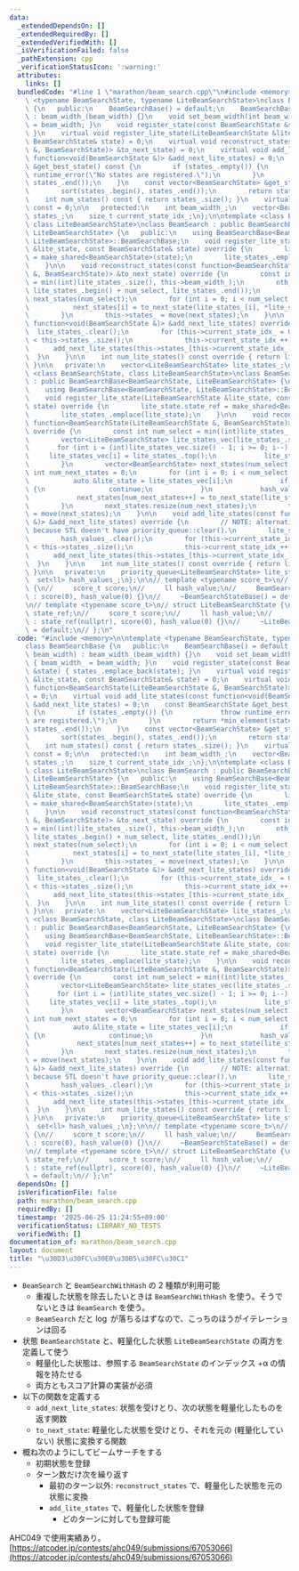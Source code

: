 ```yaml
---
data:
  _extendedDependsOn: []
  _extendedRequiredBy: []
  _extendedVerifiedWith: []
  _isVerificationFailed: false
  _pathExtension: cpp
  _verificationStatusIcon: ':warning:'
  attributes:
    links: []
  bundledCode: "#line 1 \"marathon/beam_search.cpp\"\n#include <memory>\n\ntemplate\
    \ <typename BeamSearchState, typename LiteBeamSearchState>\nclass BeamSearchBase\
    \ {\n   public:\n    BeamSearchBase() = default;\n    BeamSearchBase(int beam_width)\
    \ : beam_width_(beam_width) {}\n    void set_beam_width(int beam_width) { beam_width_\
    \ = beam_width; }\n    void register_state(const BeamSearchState &state) { states_.emplace_back(state);\
    \ }\n    virtual void register_lite_state(LiteBeamSearchState &lite_state, const\
    \ BeamSearchState& state) = 0;\n    virtual void reconstruct_states(const function<BeamSearchState(LiteBeamSearchState\
    \ &, BeamSearchState)> &to_next_state) = 0;\n    virtual void add_lite_states(const\
    \ function<void(BeamSearchState &)> &add_next_lite_states) = 0;\n    const BeamSearchState\
    \ &get_best_state() const {\n        if (states_.empty()) {\n            throw\
    \ runtime_error(\"No states are registered.\");\n        }\n        return *min_element(states_.begin(),\
    \ states_.end());\n    }\n    const vector<BeamSearchState> &get_states() {\n\
    \        sort(states_.begin(), states_.end());\n        return states_;\n    }\n\
    \    int num_states() const { return states_.size(); }\n    virtual int num_lite_states()\
    \ const = 0;\n\n   protected:\n    int beam_width_;\n    vector<BeamSearchState>\
    \ states_;\n    size_t current_state_idx_;\n};\n\ntemplate <class BeamSearchState,\
    \ class LiteBeamSearchState>\nclass BeamSearch : public BeamSearchBase<BeamSearchState,\
    \ LiteBeamSearchState> {\n   public:\n    using BeamSearchBase<BeamSearchState,\
    \ LiteBeamSearchState>::BeamSearchBase;\n    void register_lite_state(LiteBeamSearchState\
    \ &lite_state, const BeamSearchState& state) override {\n        lite_state.state_ref\
    \ = make_shared<BeamSearchState>(state);\n        lite_states_.emplace_back(lite_state);\n\
    \    }\n\n    void reconstruct_states(const function<BeamSearchState(LiteBeamSearchState\
    \ &, BeamSearchState)> &to_next_state) override {\n        const int num_select\
    \ = min((int)lite_states_.size(), this->beam_width_);\n        nth_element(lite_states_.begin(),\
    \ lite_states_.begin() + num_select, lite_states_.end());\n        vector<BeamSearchState>\
    \ next_states(num_select);\n        for (int i = 0; i < num_select; i++) {\n \
    \           next_states[i] = to_next_state(lite_states_[i], *lite_states_[i].state_ref);\n\
    \        }\n        this->states_ = move(next_states);\n    }\n\n    void add_lite_states(const\
    \ function<void(BeamSearchState &)> &add_next_lite_states) override {\n      \
    \  lite_states_.clear();\n        for (this->current_state_idx_ = 0; this->current_state_idx_\
    \ < this->states_.size();\n             this->current_state_idx_++) {\n      \
    \      add_next_lite_states(this->states_[this->current_state_idx_]);\n      \
    \  }\n    }\n\n    int num_lite_states() const override { return lite_states_.size();\
    \ }\n\n   private:\n    vector<LiteBeamSearchState> lite_states_;\n};\n\ntemplate\
    \ <class BeamSearchState, class LiteBeamSearchState>\nclass BeamSearchWithHash\
    \ : public BeamSearchBase<BeamSearchState, LiteBeamSearchState> {\n   public:\n\
    \    using BeamSearchBase<BeamSearchState, LiteBeamSearchState>::BeamSearchBase;\n\
    \    void register_lite_state(LiteBeamSearchState &lite_state, const BeamSearchState&\
    \ state) override {\n        lite_state.state_ref = make_shared<BeamSearchState>(state);\n\
    \        lite_states_.emplace(lite_state);\n    }\n\n    void reconstruct_states(const\
    \ function<BeamSearchState(LiteBeamSearchState &, BeamSearchState)> &to_next_state)\
    \ override {\n        const int num_select = min((int)lite_states_.size(), this->beam_width_);\n\
    \        vector<LiteBeamSearchState> lite_states_vec(lite_states_.size());\n \
    \       for (int i = (int)lite_states_vec.size() - 1; i >= 0; i--) {\n       \
    \     lite_states_vec[i] = lite_states_.top();\n            lite_states_.pop();\n\
    \        }\n        vector<BeamSearchState> next_states(num_select);\n       \
    \ int num_next_states = 0;\n        for (int i = 0; i < num_select; i++) {\n \
    \           auto &lite_state = lite_states_vec[i];\n            if (hash_values_.count(lite_state.hash_value))\
    \ {\n                continue;\n            }\n            hash_values_.insert(lite_state.hash_value);\n\
    \            next_states[num_next_states++] = to_next_state(lite_state, *lite_state.state_ref);\n\
    \        }\n        next_states.resize(num_next_states);\n        this->states_\
    \ = move(next_states);\n    }\n\n    void add_lite_states(const function<void(BeamSearchState\
    \ &)> &add_next_lite_states) override {\n        // NOTE: alternative of clear()\
    \ because STL doesn't have priority_queue::clear().\n        lite_states_ = priority_queue<LiteBeamSearchState>();\n\
    \        hash_values_.clear();\n        for (this->current_state_idx_ = 0; this->current_state_idx_\
    \ < this->states_.size();\n             this->current_state_idx_++) {\n      \
    \      add_next_lite_states(this->states_[this->current_state_idx_]);\n      \
    \  }\n    }\n\n    int num_lite_states() const override { return lite_states_.size();\
    \ }\n\n   private:\n    priority_queue<LiteBeamSearchState> lite_states_;\n  \
    \  set<ll> hash_values_;\n};\n\n// template <typename score_t>\n// struct BeamSearchState\
    \ {\n//     score_t score;\n//     ll hash_value;\n//     BeamSearchStateBase()\
    \ : score(0), hash_value(0) {}\n//     ~BeamSearchStateBase() = default;\n// };\n\
    \n// template <typename score_t>\n// struct LiteBeamSearchState {\n//     shared_ptr<BeamSearchState<score_t>>\
    \ state_ref;\n//     score_t score;\n//     ll hash_value;\n//     LiteBeamSearchState()\
    \ : state_ref(nullptr), score(0), hash_value(0) {}\n//     ~LiteBeamSearchState()\
    \ = default;\n// };\n"
  code: "#include <memory>\n\ntemplate <typename BeamSearchState, typename LiteBeamSearchState>\n\
    class BeamSearchBase {\n   public:\n    BeamSearchBase() = default;\n    BeamSearchBase(int\
    \ beam_width) : beam_width_(beam_width) {}\n    void set_beam_width(int beam_width)\
    \ { beam_width_ = beam_width; }\n    void register_state(const BeamSearchState\
    \ &state) { states_.emplace_back(state); }\n    virtual void register_lite_state(LiteBeamSearchState\
    \ &lite_state, const BeamSearchState& state) = 0;\n    virtual void reconstruct_states(const\
    \ function<BeamSearchState(LiteBeamSearchState &, BeamSearchState)> &to_next_state)\
    \ = 0;\n    virtual void add_lite_states(const function<void(BeamSearchState &)>\
    \ &add_next_lite_states) = 0;\n    const BeamSearchState &get_best_state() const\
    \ {\n        if (states_.empty()) {\n            throw runtime_error(\"No states\
    \ are registered.\");\n        }\n        return *min_element(states_.begin(),\
    \ states_.end());\n    }\n    const vector<BeamSearchState> &get_states() {\n\
    \        sort(states_.begin(), states_.end());\n        return states_;\n    }\n\
    \    int num_states() const { return states_.size(); }\n    virtual int num_lite_states()\
    \ const = 0;\n\n   protected:\n    int beam_width_;\n    vector<BeamSearchState>\
    \ states_;\n    size_t current_state_idx_;\n};\n\ntemplate <class BeamSearchState,\
    \ class LiteBeamSearchState>\nclass BeamSearch : public BeamSearchBase<BeamSearchState,\
    \ LiteBeamSearchState> {\n   public:\n    using BeamSearchBase<BeamSearchState,\
    \ LiteBeamSearchState>::BeamSearchBase;\n    void register_lite_state(LiteBeamSearchState\
    \ &lite_state, const BeamSearchState& state) override {\n        lite_state.state_ref\
    \ = make_shared<BeamSearchState>(state);\n        lite_states_.emplace_back(lite_state);\n\
    \    }\n\n    void reconstruct_states(const function<BeamSearchState(LiteBeamSearchState\
    \ &, BeamSearchState)> &to_next_state) override {\n        const int num_select\
    \ = min((int)lite_states_.size(), this->beam_width_);\n        nth_element(lite_states_.begin(),\
    \ lite_states_.begin() + num_select, lite_states_.end());\n        vector<BeamSearchState>\
    \ next_states(num_select);\n        for (int i = 0; i < num_select; i++) {\n \
    \           next_states[i] = to_next_state(lite_states_[i], *lite_states_[i].state_ref);\n\
    \        }\n        this->states_ = move(next_states);\n    }\n\n    void add_lite_states(const\
    \ function<void(BeamSearchState &)> &add_next_lite_states) override {\n      \
    \  lite_states_.clear();\n        for (this->current_state_idx_ = 0; this->current_state_idx_\
    \ < this->states_.size();\n             this->current_state_idx_++) {\n      \
    \      add_next_lite_states(this->states_[this->current_state_idx_]);\n      \
    \  }\n    }\n\n    int num_lite_states() const override { return lite_states_.size();\
    \ }\n\n   private:\n    vector<LiteBeamSearchState> lite_states_;\n};\n\ntemplate\
    \ <class BeamSearchState, class LiteBeamSearchState>\nclass BeamSearchWithHash\
    \ : public BeamSearchBase<BeamSearchState, LiteBeamSearchState> {\n   public:\n\
    \    using BeamSearchBase<BeamSearchState, LiteBeamSearchState>::BeamSearchBase;\n\
    \    void register_lite_state(LiteBeamSearchState &lite_state, const BeamSearchState&\
    \ state) override {\n        lite_state.state_ref = make_shared<BeamSearchState>(state);\n\
    \        lite_states_.emplace(lite_state);\n    }\n\n    void reconstruct_states(const\
    \ function<BeamSearchState(LiteBeamSearchState &, BeamSearchState)> &to_next_state)\
    \ override {\n        const int num_select = min((int)lite_states_.size(), this->beam_width_);\n\
    \        vector<LiteBeamSearchState> lite_states_vec(lite_states_.size());\n \
    \       for (int i = (int)lite_states_vec.size() - 1; i >= 0; i--) {\n       \
    \     lite_states_vec[i] = lite_states_.top();\n            lite_states_.pop();\n\
    \        }\n        vector<BeamSearchState> next_states(num_select);\n       \
    \ int num_next_states = 0;\n        for (int i = 0; i < num_select; i++) {\n \
    \           auto &lite_state = lite_states_vec[i];\n            if (hash_values_.count(lite_state.hash_value))\
    \ {\n                continue;\n            }\n            hash_values_.insert(lite_state.hash_value);\n\
    \            next_states[num_next_states++] = to_next_state(lite_state, *lite_state.state_ref);\n\
    \        }\n        next_states.resize(num_next_states);\n        this->states_\
    \ = move(next_states);\n    }\n\n    void add_lite_states(const function<void(BeamSearchState\
    \ &)> &add_next_lite_states) override {\n        // NOTE: alternative of clear()\
    \ because STL doesn't have priority_queue::clear().\n        lite_states_ = priority_queue<LiteBeamSearchState>();\n\
    \        hash_values_.clear();\n        for (this->current_state_idx_ = 0; this->current_state_idx_\
    \ < this->states_.size();\n             this->current_state_idx_++) {\n      \
    \      add_next_lite_states(this->states_[this->current_state_idx_]);\n      \
    \  }\n    }\n\n    int num_lite_states() const override { return lite_states_.size();\
    \ }\n\n   private:\n    priority_queue<LiteBeamSearchState> lite_states_;\n  \
    \  set<ll> hash_values_;\n};\n\n// template <typename score_t>\n// struct BeamSearchState\
    \ {\n//     score_t score;\n//     ll hash_value;\n//     BeamSearchStateBase()\
    \ : score(0), hash_value(0) {}\n//     ~BeamSearchStateBase() = default;\n// };\n\
    \n// template <typename score_t>\n// struct LiteBeamSearchState {\n//     shared_ptr<BeamSearchState<score_t>>\
    \ state_ref;\n//     score_t score;\n//     ll hash_value;\n//     LiteBeamSearchState()\
    \ : state_ref(nullptr), score(0), hash_value(0) {}\n//     ~LiteBeamSearchState()\
    \ = default;\n// };\n"
  dependsOn: []
  isVerificationFile: false
  path: marathon/beam_search.cpp
  requiredBy: []
  timestamp: '2025-06-25 11:24:55+09:00'
  verificationStatus: LIBRARY_NO_TESTS
  verifiedWith: []
documentation_of: marathon/beam_search.cpp
layout: document
title: "\u30D3\u30FC\u30E0\u30B5\u30FC\u30C1"
---
```


- `BeamSearch` と `BeamSearchWithHash` の 2 種類が利用可能
    - 重複した状態を除去したいときは `BeamSearchWithHash` を使う。そうでないときは `BeamSearch` を使う。
    - `BeamSearch` だと $\log$ が落ちるはずなので、こっちのほうがイテレーションは回る
- 状態 `BeamSearchState` と、軽量化した状態 `LiteBeamSearchState` の両方を定義して使う
    - 軽量化した状態は、参照する `BeamSearchState` のインデックス +α の情報を持たせる
    - 両方ともスコア計算の実装が必須
- 以下の関数を定義する
    - `add_next_lite_states`: 状態を受けとり、次の状態を軽量化したものを返す関数
    - `to_next_state`: 軽量化した状態を受けとり、それを元の (軽量化していない) 状態に変換する関数
- 概ね次のようにしてビームサーチをする
  - 初期状態を登録
  - ターン数だけ次を繰り返す
    - 最初のターン以外: `reconstruct_states` で、軽量化した状態を元の状態に変換
    - `add_lite_states` で、軽量化した状態を登録
      - どのターンに対しても登録可能

AHC049 で使用実績あり。  
[https://atcoder.jp/contests/ahc049/submissions/67053066](https://atcoder.jp/contests/ahc049/submissions/67053066)
